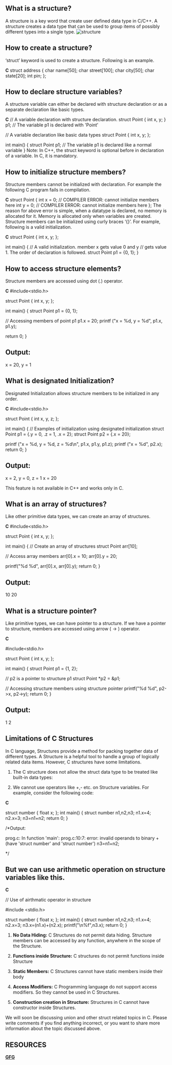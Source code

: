 ## What is a structure?
A structure is a key word that create user defined data type in C/C++. A structure creates a data type that can be used to group items of possibly different types into a single type. 
![structure](https://media.geeksforgeeks.org/wp-content/cdn-uploads/Structure-In-C.png)
 
## How to create a structure? 
 ‘struct’ keyword is used to create a structure. Following is an example. 
 


**C**
struct address
{
   char name[50];
   char street[100];
   char city[50];
   char state[20];
   int pin;
};

## How to declare structure variables? 
 A structure variable can either be declared with structure declaration or as a separate declaration like basic types. 
 


**C**
// A variable declaration with structure declaration.
struct Point
{
   int x, y;
} p1;  // The variable p1 is declared with 'Point'
 
 
// A variable declaration like basic data types
struct Point
{
   int x, y;
};
 
int main()
{
   struct Point p1;  // The variable p1 is declared like a normal variable
}
Note: In C++, the struct keyword is optional before in declaration of a variable. In C, it is mandatory.


## How to initialize structure members? 
 Structure members cannot be initialized with declaration. For example the following C program fails in compilation. 
 


**C**
struct Point
{
   int x = 0;  // COMPILER ERROR:  cannot initialize members here
   int y = 0;  // COMPILER ERROR:  cannot initialize members here
};
The reason for above error is simple, when a datatype is declared, no memory is allocated for it. Memory is allocated only when variables are created.
Structure members can be initialized using curly braces ‘{}’. For example, following is a valid initialization. 
 


**C**
struct Point
{
   int x, y;
};
 
int main()
{
   // A valid initialization. member x gets value 0 and y
   // gets value 1.  The order of declaration is followed.
   struct Point p1 = {0, 1};
}

## How to access structure elements?
 Structure members are accessed using dot (.) operator. 
 


**C**
#include<stdio.h>
 
struct Point
{
   int x, y;
};
 
int main()
{
   struct Point p1 = {0, 1};
 
   // Accessing members of point p1
   p1.x = 20;
   printf ("x = %d, y = %d", p1.x, p1.y);
 
   return 0;
}

## Output:
 x = 20, y = 1


## What is designated Initialization? 
 Designated Initialization allows structure members to be initialized in any order.



**C**
#include<stdio.h>
 
struct Point
{
   int x, y, z;
};
 
int main()
{
   // Examples of initialization using designated initialization
   struct Point p1 = {.y = 0, .z = 1, .x = 2};
   struct Point p2 = {.x = 20};
 
   printf ("x = %d, y = %d, z = %d\n", p1.x, p1.y, p1.z);
   printf ("x = %d", p2.x);
   return 0;
}

## Output: 

x = 2, y = 0, z = 1
x = 20

This feature is not available in C++ and works only in C.

## What is an array of structures? 
Like other primitive data types, we can create an array of structures. 



**C**
#include<stdio.h>
 
struct Point
{
   int x, y;
};
 
int main()
{
   // Create an array of structures
   struct Point arr[10];
 
   // Access array members
   arr[0].x = 10;
   arr[0].y = 20;
 
   printf("%d %d", arr[0].x, arr[0].y);
   return 0;
}

## Output: 

10 20



## What is a structure pointer? 
Like primitive types, we can have pointer to a structure. If we have a pointer to structure, members are accessed using arrow ( -> ) operator.



**C**

#include<stdio.h>
 
struct Point
{
   int x, y;
};
 
int main()
{
   struct Point p1 = {1, 2};
 
   // p2 is a pointer to structure p1
   struct Point *p2 = &p1;
 
   // Accessing structure members using structure pointer
   printf("%d %d", p2->x, p2->y);
   return 0;
}


## Output: 

1 2

## Limitations of C Structures
In C language, Structures provide a method for packing together data of different types. A Structure is a helpful tool to handle a group of logically related data items. However, C structures have some limitations.
 

1. The C structure does not allow the struct data type to be treated like built-in data types:
 

2. We cannot use operators like +,- etc. on Structure variables. For example, consider the following code:



**C**

struct number
{
    float x;
};
int main()
{
    struct number n1,n2,n3;
    n1.x=4;
    n2.x=3;
    n3=n1+n2;
    return 0;
}
 
/*Output:
 
prog.c: In function 'main':
prog.c:10:7: error:
invalid operands to binary + (have 'struct number' and 'struct number')
  n3=n1+n2;
 
*/


## But we can use arithmetic operation on structure variables like this.



**C**

// Use of airthmatic operator in structure
 
#include <stdio.h>
 
struct number {
    float x;
};
int main()
{
    struct number n1,n2,n3;
    n1.x=4;
    n2.x=3;
    n3.x=(n1.x)+(n2.x);
    printf("\n%f",n3.x);
    return 0;
}


1. **No Data Hiding:** C Structures do not permit data hiding. Structure members can be accessed by any function, anywhere in the scope of the Structure.


2. **Functions inside Structure:** C structures do not permit functions inside Structure


3. **Static Members:** C Structures cannot have static members inside their body


4. **Access Modifiers:** C Programming language do not support access modifiers. So they cannot be used in C Structures.
 

5. **Construction creation in Structure:** Structures in C cannot have constructor inside Structures.


We will soon be discussing union and other struct related topics in C. Please write comments if you find anything incorrect, or you want to share more information about the topic discussed above. 


## RESOURCES
[**GFG**](https://www.geeksforgeeks.org/structures-c/)
